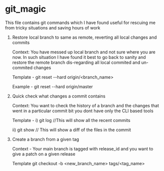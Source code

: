 # git_magic

This file contains git commands which I have found useful for rescuing me from tricky situations and saving hours of work

1. Restore local branch to same as remote, reverting all local changes and commits 

    Context: You have messed up local branch and not sure where you are now. In such situation I have found it best to go back to sanity and restore the remote branch dis-regarding all local commited and un-commited changes


    Template - git reset --hard origin/<branch_name>

    Example - git reset --hard origin/master

2. Quick check what changes a commit contains

    Context: You want to check the history of a branch and the changes that went in a particular commit bit you dont
have only the CLI based tools


    Template - 
    i) git log     //This will show all the recent commits
    
    ii) git show <commit-id> // This will show a diff of the files in the commit


4. Create a branch from a given tag
    
    Context - Your main branch is tagged with release_id and you want to give a patch on a given release

    
    Template
    git checkout -b <new_branch_name> tags/<tag_name>    

